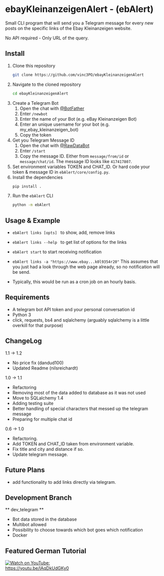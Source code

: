 # ebayKleinanzeigenAlert - (ebAlert)
Small CLI program that will send you a Telegram message for every new posts on the specific links of the Ebay Kleinanzeigen website. 

No API required - Only URL of the query.

## Install

1. Clone this repository
   ```sh
   git clone https://github.com/vinc3PO/ebayKleinanzeigenAlert
   ```
2. Navigate to the cloned repository
   ```sh
   cd ebayKleinanzeigenAlert
   ```
3. Create a Telegram Bot
   1. Open the chat with [@BotFather](https://t.me/BotFather)
   2. Enter `/newbot`
   3. Enter the name of your Bot (e.g. eBay Kleinanzeigen Bot)
   4. Enter an unique username for your bot (e.g. my_ebay_kleinanzeigen_bot)
   5. Copy the token
4. Get you Telegram Message ID
   1. Open the chat with [@RawDataBot](https://t.me/RawDataBot)
   2. Enter `/start`
   3. Copy the message ID. Either from `message/from/id` or `message/chat/id`. The message ID looks like `417417807`.
5. Set environment variables TOKEN and CHAT_ID. Or hard code your token & message ID in `ebAlert/core/config.py`.
6. Install the dependencies
   ```sh
   pip install .
   ```
7. Run the `ebAlert` CLI
   ```sh
   python -m ebAlert
   ```

## Usage & Example
* ```ebAlert links [opts] ``` to show, add, remove links
* ```ebAlert links --help ``` to get list of options for the links
  
* ```ebAlert start``` to start receiving notification


* ```ebAlert links -a "https://www.ebay...k0l9354r20"```  This assumes that you just had a look through the web page already, so no notification will be send. 
* Typically, this would be run as a cron job on an hourly basis.

## Requirements
* A telegram bot API token and your personal conversation id
* Python 3
* click, requests, bs4 and sqlalchemy (arguably sqlalchemy is a little overkill for that purpose)

## ChangeLog
 1.1 -> 1.2
* No price fix (dandud100)
* Updated Readme (nilsreichardt)

 1.0 -> 1.1
* Refactoring
* Removing most of the data added to database as it was not used
* Move to SQLalchemy 1.4
* Adding testing suite
* Better handling of special characters that messed up the telegram message
* Preparing for multiple chat id

 0.6 -> 1.0
* Refactoring.
* Add TOKEN and CHAT_ID taken from environment variable. 
* Fix title and city and distance if so.
* Update telegram message.  

## Future Plans

* add functionality to add links directly via telegram.

## Development Branch

** dev_telegram **
* Bot data stored in the database
* Multibot allowed
* Possibility to choose towards which bot goes which notification
* Docker

## Featured German Tutorial

[![Watch on YouTube:](https://img.youtube.com/vi/lAqDkUdGKy0/mqdefault.jpg)](https://youtu.be/lAqDkUdGKy0)
<br>https://youtu.be/lAqDkUdGKy0

